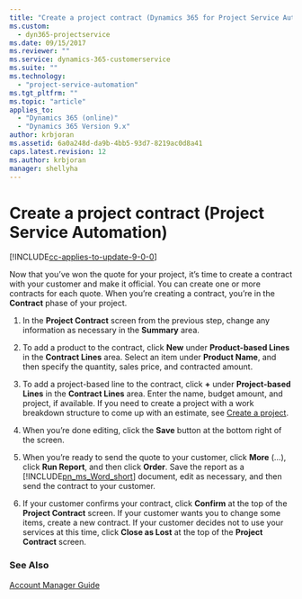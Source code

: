 ```yaml
---
title: "Create a project contract (Dynamics 365 for Project Service Automation) | MicrosoftDocs"
ms.custom:
  - dyn365-projectservice
ms.date: 09/15/2017
ms.reviewer: ""
ms.service: dynamics-365-customerservice
ms.suite: ""
ms.technology: 
  - "project-service-automation"
ms.tgt_pltfrm: ""
ms.topic: "article"
applies_to: 
  - "Dynamics 365 (online)"
  - "Dynamics 365 Version 9.x"
author: krbjoran
ms.assetid: 6a0a248d-da9b-4bb5-93d7-8219ac0d8a41
caps.latest.revision: 12
ms.author: krbjoran
manager: shellyha
---
```

# Create a project contract (Project Service Automation)

[!INCLUDE[cc-applies-to-update-9-0-0](../includes/cc_applies_to_update_9_0_0.md)]

Now that you’ve won the quote for your project, it’s time to create a contract with your customer and make it official. You can create one or more contracts for each quote. When you’re creating a contract, you’re in the **Contract** phase of your project.  
  
1. In the **Project Contract** screen from the previous step, change any information as necessary in the **Summary** area.  
  
2. To add a product to the contract, click **New** under **Product-based Lines** in the **Contract Lines** area. Select an item under **Product Name**, and then specify the quantity, sales price, and contracted amount.  
  
3. To add a project-based line to the contract, click **+** under **Project-based Lines** in the **Contract Lines** area. Enter the name, budget amount, and project, if available. If you need to create a project with a work breakdown structure to come up with an estimate, see [Create a project](../project-service/create-project.md).  
  
4. When you’re done editing, click the **Save** button at the bottom right of the screen.  
  
5. When you’re ready to send the quote to your customer, click **More** (…), click **Run Report**, and then click **Order**. Save the report as a [!INCLUDE[pn_ms_Word_short](../includes/pn-ms-word-short.md)] document, edit as necessary, and then send the contract to your customer.  
  
6. If your customer confirms your contract, click **Confirm** at the top of the **Project Contract** screen. If your customer wants you to change some items, create a new contract. If your customer decides not to use your services at this time, click **Close as Lost** at the top of the **Project Contract** screen.  
  
### See Also  
 [Account Manager Guide](../project-service/account-manager-guide.md)
